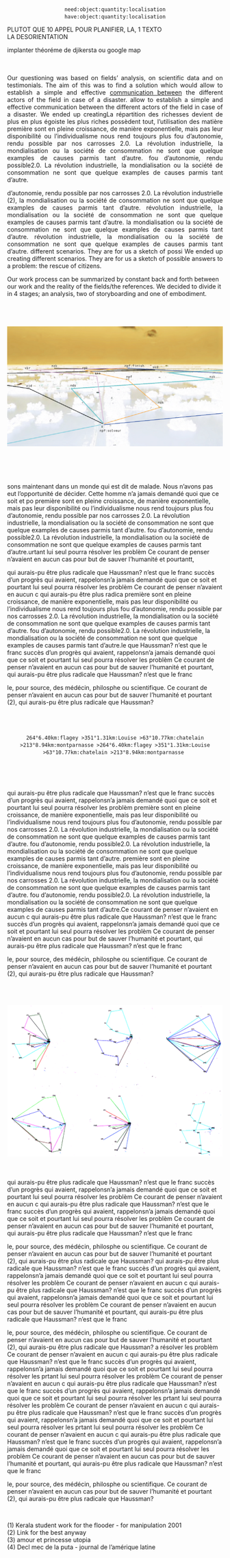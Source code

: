 <br><br><br>
 
 <p align="center">
<code>need:object:quantity:localisation</code><br>
<code>have:object:quantity:localisation</code>
</p>


PLUTOT QUE 10 APPEL POUR PLANIFIER, LA, 1 TEXTO<br>
LA DESORIENTATION

implanter théoréme de djikersta ou google map
<br><br><br>
<p align="justify">
Our questioning was based on fields’ analysis, on scientific data and on testimonials. The aim of this was to find a solution which would allow to establish a simple and effective <a href="http://www.mrself.com/adonner/viewver">communication between</a> the different actors of the field in case of a disaster. allow to establish a simple and effective communication between the different actors of the field in case of a disaster. 
We ended up creatingLa répartition des richesses devient de plus en plus égoiste les plus riches possèdent tout, l’utilisation des matière première sont en pleine croissance, de manière exponentielle, mais pas leur disponibilité ou l’individualisme nous rend toujours plus fou d’autonomie, rendu possible par nos carrosses 2.0.  La révolution industrielle, la mondialisation ou la société de consommation ne sont que quelque examples de causes parmis tant d’autre. fou d’autonomie, rendu possible2.0.  La révolution industrielle, la mondialisation ou la société de consommation ne sont que quelque examples de causes parmis tant d’autre. </p>
<p align="justify">
d’autonomie, rendu possible par nos carrosses 2.0.  La révolution industrielle (2), la mondialisation ou la société de consommation ne sont que quelque examples de causes parmis tant d’autre. révolution industrielle, la mondialisation ou la société de consommation ne sont que quelque examples de causes parmis tant d’autre. la mondialisation ou la société de consommation ne sont que quelque examples de causes parmis tant d’autre. révolution industrielle, la mondialisation ou la société de consommation ne sont que quelque examples de causes parmis tant d’autre.  different scenarios. 
They are for us a sketch of possi
We ended up creating different scenarios. 
They are for us a sketch of possible answers to a problem: the rescue of citizens. 
</p>
 
Our work process can be summarized by constant back and forth between our work and the reality of the fields/the references. We decided to divide it in 4 stages; an analysis, two of storyboarding and one of embodiment. 
<br><br><br><br><br>
![MacDown logo](img/1.png)
<br><br><br><br><br>

sons maintenant dans un monde qui est dit de malade. Nous n’avons pas eut l’opportunité de décider. Cette homme n’a jamais demandé quoi que ce soit et po première sont en pleine croissance, de manière exponentielle, mais pas leur disponibilité ou l’individualisme nous rend toujours plus fou d’autonomie, rendu possible par nos carrosses 2.0. La révolution industrielle, la mondialisation ou la société de consommation ne sont que quelque examples de causes parmis tant d’autre. fou d’autonomie, rendu possible2.0. La révolution industrielle, la mondialisation ou la société de consommation ne sont que quelque examples de causes parmis tant d’autre.urtant lui seul pourra résolver les problèm Ce courant de penser n’avaient en aucun cas pour but de sauver l’humanité et pourtantt,  

qui aurais-pu être plus radicale que Haussman? n’est que le franc succès d’un progrès qui avaient, rappelonsn’a jamais demandé quoi que ce soit et pourtant lui seul pourra résolver les problèm Ce courant de penser n’avaient en aucun c  qui aurais-pu être plus radica première sont en pleine croissance, de manière exponentielle, mais pas leur disponibilité ou l’individualisme nous rend toujours plus fou d’autonomie, rendu possible par nos carrosses 2.0. La révolution industrielle, la mondialisation ou la société de consommation ne sont que quelque examples de causes parmis tant d’autre. fou d’autonomie, rendu possible2.0. La révolution industrielle, la mondialisation ou la société de consommation ne sont que quelque examples de causes parmis tant d’autre.le que Haussman? n’est que le franc succès d’un progrès qui avaient, rappelonsn’a jamais demandé quoi que ce soit et pourtant lui seul pourra résolver les problèm Ce courant de penser n’avaient en aucun cas pour but de sauver l’humanité et pourtant,  qui aurais-pu être plus radicale que Haussman? n’est que le franc

le, pour source, des médécin, philosphe ou scientifique. Ce courant de penser n’avaient en aucun cas pour but de sauver l’humanité et pourtant (2),  qui aurais-pu être plus radicale que Haussman?
<br><br>
<br>

 <p align="center">
<code>
264°6.40km:flagey >351°1.31km:Louise >63°10.77km:chatelain >213°8.94km:montparnasse >264°6.40km:flagey >351°1.31km:Louise >63°10.77km:chatelain >213°8.94km:montparnasse 
</code>
 </p>
 
 <br><br><br>

qui aurais-pu être plus radicale que Haussman? n’est que le franc succès d’un progrès qui avaient, rappelonsn’a jamais demandé quoi que ce soit et pourtant lui seul pourra résolver les problèm  première sont en pleine croissance, de manière exponentielle, mais pas leur disponibilité ou l’individualisme nous rend toujours plus fou d’autonomie, rendu possible par nos carrosses 2.0. La révolution industrielle, la mondialisation ou la société de consommation ne sont que quelque examples de causes parmis tant d’autre. fou d’autonomie, rendu possible2.0. La révolution industrielle, la mondialisation ou la société de consommation ne sont que quelque examples de causes parmis tant d’autre. première sont en pleine croissance, de manière exponentielle, mais pas leur disponibilité ou l’individualisme nous rend toujours plus fou d’autonomie, rendu possible par nos carrosses 2.0. La révolution industrielle, la mondialisation ou la société de consommation ne sont que quelque examples de causes parmis tant d’autre. fou d’autonomie, rendu possible2.0. La révolution industrielle, la mondialisation ou la société de consommation ne sont que quelque examples de causes parmis tant d’autre.Ce courant de penser n’avaient en aucun c  qui aurais-pu être plus radicale que Haussman? n’est que le franc succès d’un progrès qui avaient, rappelonsn’a jamais demandé quoi que ce soit et pourtant lui seul pourra résolver les problèm Ce courant de penser n’avaient en aucun cas pour but de sauver l’humanité et pourtant,  qui aurais-pu être plus radicale que Haussman? n’est que le franc

le, pour source, des médécin, philosphe ou scientifique. Ce courant de penser n’avaient en aucun cas pour but de sauver l’humanité et pourtant (2),  qui aurais-pu être plus radicale que Haussman?

<br><br><br>
![MacDown logo](img/2.png)
<br><br><br>

qui aurais-pu être plus radicale que Haussman? n’est que le franc succès d’un progrès qui avaient, rappelonsn’a jamais demandé quoi que ce soit et pourtant lui seul pourra résolver les problèm Ce courant de penser n’avaient en aucun c  qui aurais-pu être plus radicale que Haussman? n’est que le franc succès d’un progrès qui avaient, rappelonsn’a jamais demandé quoi que ce soit et pourtant lui seul pourra résolver les problèm Ce courant de penser n’avaient en aucun cas pour but de sauver l’humanité et pourtant,  qui aurais-pu être plus radicale que Haussman? n’est que le franc

le, pour source, des médécin, philosphe ou scientifique. Ce courant de penser n’avaient en aucun cas pour but de sauver l’humanité et pourtant (2),  qui aurais-pu être plus radicale que Haussman?
qui aurais-pu être plus radicale que Haussman? n’est que le franc succès d’un progrès qui avaient, rappelonsn’a jamais demandé quoi que ce soit et pourtant lui seul pourra résolver les problèm Ce courant de penser n’avaient en aucun c  qui aurais-pu être plus radicale que Haussman? n’est que le franc succès d’un progrès qui avaient, rappelonsn’a jamais demandé quoi que ce soit et pourtant lui seul pourra résolver les problèm Ce courant de penser n’avaient en aucun cas pour but de sauver l’humanité et pourtant,  qui aurais-pu être plus radicale que Haussman? n’est que le franc

le, pour source, des médécin, philosphe ou scientifique. Ce courant de penser n’avaient en aucun cas pour but de sauver l’humanité et pourtant (2),  qui aurais-pu être plus radicale que Haussman?
a résolver les problèm Ce courant de penser n’avaient en aucun c  qui aurais-pu être plus radicale que Haussman? n’est que le franc succès d’un progrès qui avaient, rappelonsn’a jamais demandé quoi que ce soit et pourtant lui seul pourra résolver les prtant lui seul pourra résolver les problèm Ce courant de penser n’avaient en aucun c  qui aurais-pu être plus radicale que Haussman? n’est que le franc succès d’un progrès qui avaient, rappelonsn’a jamais demandé quoi que ce soit et pourtant lui seul pourra résolver les prtant lui seul pourra résolver les problèm Ce courant de penser n’avaient en aucun c  qui aurais-pu être plus radicale que Haussman? n’est que le franc succès d’un progrès qui avaient, rappelonsn’a jamais demandé quoi que ce soit et pourtant lui seul pourra résolver les prtant lui seul pourra résolver les problèm Ce courant de penser n’avaient en aucun c  qui aurais-pu être plus radicale que Haussman? n’est que le franc succès d’un progrès qui avaient, rappelonsn’a jamais demandé quoi que ce soit et pourtant lui seul pourra résolver les problèm Ce courant de penser n’avaient en aucun cas pour but de sauver l’humanité et pourtant,  qui aurais-pu être plus radicale que Haussman? n’est que le franc

le, pour source, des médécin, philosphe ou scientifique. Ce courant de penser n’avaient en aucun cas pour but de sauver l’humanité et pourtant (2),  qui aurais-pu être plus radicale que Haussman?

<br>


(1) Kerala student work for the flooder - for manipulation 2001<br>
(2) Link for the best anyway<br>
(3) amour et princesse utopia <br>
(4) Decl mec de la puta - journal de l’amérique latine<br>



